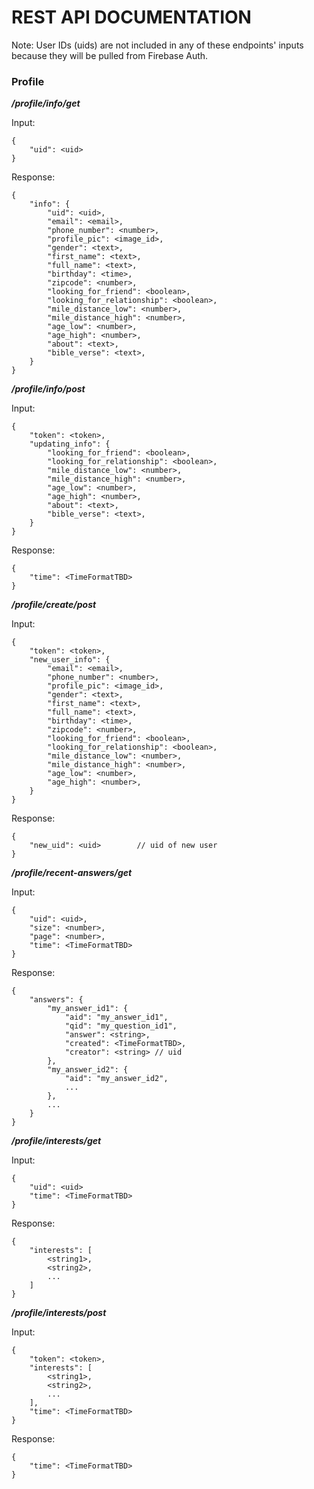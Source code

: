 # REST API DOCUMENTATION


Note: User IDs (uids) are not included in any of these endpoints' inputs because they will be pulled from Firebase Auth.

### Profile

***/profile/info/get***

Input:

```
{
    "uid": <uid>
}
```

Response: 

```
{
    "info": {
        "uid": <uid>,
        "email": <email>,
        "phone_number": <number>,
        "profile_pic": <image_id>,
        "gender": <text>,
        "first_name": <text>,
        "full_name": <text>,
        "birthday": <time>,
        "zipcode": <number>,
        "looking_for_friend": <boolean>,
        "looking_for_relationship": <boolean>,
        "mile_distance_low": <number>,
        "mile_distance_high": <number>,
        "age_low": <number>,
        "age_high": <number>,
        "about": <text>,
        "bible_verse": <text>,
    }
}
```

***/profile/info/post***

Input:

```
{
    "token": <token>,
    "updating_info": {
        "looking_for_friend": <boolean>,
        "looking_for_relationship": <boolean>,
        "mile_distance_low": <number>,
        "mile_distance_high": <number>,
        "age_low": <number>,
        "age_high": <number>,
        "about": <text>,
        "bible_verse": <text>,
    }
}
```

Response: 

```
{
    "time": <TimeFormatTBD>
}
```

***/profile/create/post***

Input:

```
{
    "token": <token>,
    "new_user_info": { 
        "email": <email>,
        "phone_number": <number>,
        "profile_pic": <image_id>,
        "gender": <text>,
        "first_name": <text>,
        "full_name": <text>,
        "birthday": <time>,
        "zipcode": <number>,
        "looking_for_friend": <boolean>,
        "looking_for_relationship": <boolean>,
        "mile_distance_low": <number>,
        "mile_distance_high": <number>,
        "age_low": <number>,
        "age_high": <number>,
    }
}
```

Response: 

```
{
    "new_uid": <uid>        // uid of new user
}
```

***/profile/recent-answers/get***

Input:

```
{
    "uid": <uid>,
    "size": <number>,
    "page": <number>,
    "time": <TimeFormatTBD>
}
```

Response: 

```
{
    "answers": {
        "my_answer_id1": {
            "aid": "my_answer_id1", 
            "qid": "my_question_id1",
            "answer": <string>,
            "created": <TimeFormatTBD>,
            "creator": <string> // uid
        }, 
        "my_answer_id2": {
            "aid": "my_answer_id2", 
            ...
        }, 
        ...
    }
}
```

***/profile/interests/get***

Input:

```
{
    "uid": <uid>
    "time": <TimeFormatTBD>
}
```

Response: 

```
{
    "interests": [
        <string1>,
        <string2>,
        ...
    ]
}
```

***/profile/interests/post***

Input:

```
{
    "token": <token>,
    "interests": [
        <string1>,
        <string2>,
        ...
    ],
    "time": <TimeFormatTBD>
}
```

Response: 

```
{
    "time": <TimeFormatTBD>
}
```
